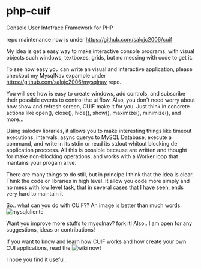 # php-cuif
Console User Intefrace Framework for PHP

repo maintenance now is under https://github.com/salojc2006/cuif

My idea is get a easy way to make interactive console programs, with visual objects such windows, textboxes, grids, but no messing with code to get it.

To see how easy you can write an visual and interactive application, please checkout my MysqlNav expample under https://github.com/salojc2006/mysqlnav repo.

You will see how is easy to create windows, add controls, and subscribe their possible events to control the ui flow.
Also, you don't need worry about how show and refresh screen, CUIF make it for you. Just think in concrete actions like open(), close(), hide(), show(), maximize(), minimize(), and more...

Using salodev libraries, it allows you to make interesting things like timeout executions, intervals, async querys to MySQL Database, execute a command, and write in its stdin or read its stdout whitout blocking de application proccess. All this is possible because are written and thought for make non-blocking operations, and works with a Worker loop that mantains your progam alive.

There are many things to do still, but in principe I think that the idea is clear. Think the code or libraries in high level. It allow you code more simply and no mess with low level task, that in several cases that I have seen, ends very hard to maintain it

So.. what can you do with CUIF?? An image is better than much words:
![mysqlcliente](https://cloud.githubusercontent.com/assets/5316253/20042195/73349eba-a454-11e6-9003-123c341d0c5f.png)

Want you improve more stuffs to mysqlnav? fork it!
Also.. I am open for any suggestions, ideas or contributions!

If you want to know and learn how CUIF works and how create your own CUI applications, read the ![wiki](https://github.com/salojc2006/php-cuif/wiki) now!

I hope you find it useful.
